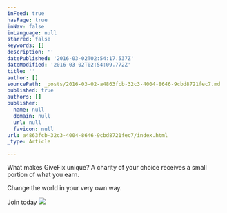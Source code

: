 ```yaml
---
inFeed: true
hasPage: true
inNav: false
inLanguage: null
starred: false
keywords: []
description: ''
datePublished: '2016-03-02T02:54:17.537Z'
dateModified: '2016-03-02T02:54:09.772Z'
title: ''
author: []
sourcePath: _posts/2016-03-02-a4863fcb-32c3-4004-8646-9cbd8721fec7.md
published: true
authors: []
publisher:
  name: null
  domain: null
  url: null
  favicon: null
url: a4863fcb-32c3-4004-8646-9cbd8721fec7/index.html
_type: Article

---
```

What makes GiveFix unique? A charity of your choice receives a small portion of what you earn.

Change the world in your very own way.

Join today
![](https://the-grid-user-content.s3-us-west-2.amazonaws.com/4981b7d7-115e-48cf-b9b7-ad4aa74656e9.png)